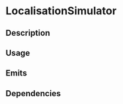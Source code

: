 LocalisationSimulator
=====================

## Description


## Usage


## Emits


## Dependencies

